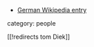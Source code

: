 

* [German Wikipedia entry](https://de.wikipedia.org/wiki/Tammo_tom_Dieck)

category: people

[[!redirects tom Diek]]